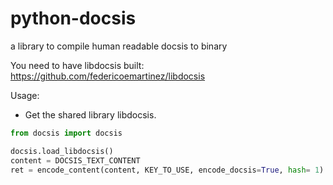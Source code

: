 # python-docsis
a library to compile human readable docsis to binary

You need to have libdocsis built:
https://github.com/federicoemartinez/libdocsis

Usage:
- Get the shared library libdocsis.
```python
from docsis import docsis 

docsis.load_libdocsis()
content = DOCSIS_TEXT_CONTENT
ret = encode_content(content, KEY_TO_USE, encode_docsis=True, hash= 1) # hash can be 0,1,2 for no hash, eu,na
```
